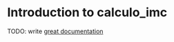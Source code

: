 # Introduction to calculo_imc

TODO: write [great documentation](http://jacobian.org/writing/what-to-write/)
